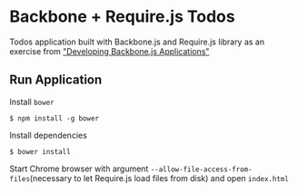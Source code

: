 # Backbone + Require.js Todos
Todos application built with Backbone.js and Require.js library as an exercise from ["Developing Backbone.js Applications"](http://addyosmani.github.io/backbone-fundamentals)

## Run Application
Install `bower`
	
	$ npm install -g bower
	
Install dependencies

	$ bower install
	
Start Chrome browser with argument `--allow-file-access-from-files`(necessary to let Require.js load files from disk) and open `index.html`
